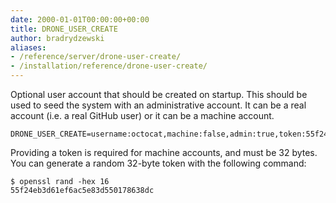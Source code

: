 ```yaml
---
date: 2000-01-01T00:00:00+00:00
title: DRONE_USER_CREATE
author: bradrydzewski
aliases:
- /reference/server/drone-user-create/
- /installation/reference/drone-user-create/
---
```


Optional user account that should be created on startup. This should be used to seed the system with an administrative account. It can be a real account (i.e. a real GitHub user) or it can be a machine account.

```
DRONE_USER_CREATE=username:octocat,machine:false,admin:true,token:55f24eb3d61ef6ac5e83d550178638dc
```

Providing a token is required for machine accounts, and must be 32 bytes. You can generate a random 32-byte token with the following command:

```
$ openssl rand -hex 16
55f24eb3d61ef6ac5e83d550178638dc
```